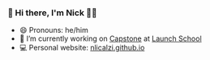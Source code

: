 <!--
**nlicalzi/nlicalzi** is a ✨ _special_ ✨ repository because its `README.md` (this file) appears on your GitHub profile.

Here are some ideas to get you started:

- 🔭 I’m currently working on Capstone at Launch School
- 🌱 I’m currently learning ...
- 👯 I’m looking to collaborate on ...
- 🤔 I’m looking for help with ...
- 💬 Ask me about ...
- 📫 How to reach me: ...
- 😄 Pronouns: he/him
- ⚡ Fun fact: ...
-->

### 👋 Hi there, I'm Nick 👨🏽

- 😄 Pronouns: he/him
- 🔭 I’m currently working on [Capstone](https://launchschool.com/capstone) at [Launch School](https://launchschool.com/)
- 💻 Personal website: [nlicalzi.github.io](https://nlicalzi.github.io)
